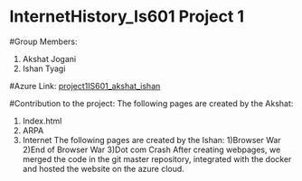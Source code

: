 # InternetHistory_Is601 Project 1
#Group Members:

1) Akshat Jogani
2) Ishan Tyagi

#Azure Link: 
[project1IS601_akshat_ishan](http://historyofinternetis601.eastus.azurecontainer.io/index.html)

#Contribution to the project: 
The following pages are created by the Akshat:
1) Index.html
2) ARPA
3) Internet
The following pages are created by the Ishan: 
1)Browser War
2)End of Browser War
3)Dot com Crash
After creating webpages, we merged the code in the git master repository, integrated with the docker and hosted the website on the azure cloud.

